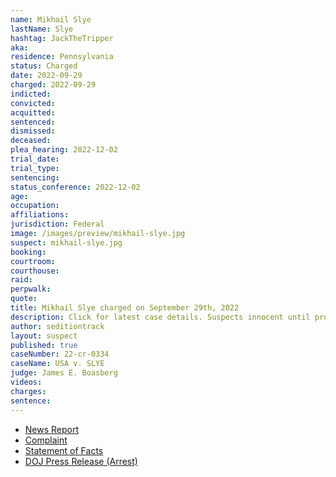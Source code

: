 ```yaml
---
name: Mikhail Slye
lastName: Slye
hashtag: JackTheTripper
aka:
residence: Pennsylvania
status: Charged
date: 2022-09-29
charged: 2022-09-29
indicted:
convicted:
acquitted:
sentenced:
dismissed:
deceased:
plea_hearing: 2022-12-02
trial_date:
trial_type:
sentencing:
status_conference: 2022-12-02
age:
occupation:
affiliations:
jurisdiction: Federal
image: /images/preview/mikhail-slye.jpg
suspect: mikhail-slye.jpg
booking:
courtroom:
courthouse:
raid:
perpwalk:
quote:
title: Mikhail Slye charged on September 29th, 2022
description: Click for latest case details. Suspects innocent until proven guilty.
author: seditiontrack
layout: suspect
published: true
caseNumber: 22-cr-0334
caseName: USA v. SLYE
judge: James E. Boasberg
videos:
charges:
sentence:
---
```

- [News Report](https://lawandcrime.com/u-s-capitol-breach/accused-jan-6th-rioter-dubbed-jackthetripper-for-allegedly-pushing-bike-rack-into-law-enforcement-charged-with-felonies/)
- [Complaint](https://www.justice.gov/usao-dc/case-multi-defendant/file/1539651/download)
- [Statement of Facts](https://www.justice.gov/usao-dc/case-multi-defendant/file/1539656/download)
- [DOJ Press Release (Arrest)](https://www.justice.gov/usao-dc/pr/pennsylvania-man-arrested-felony-and-misdemeanor-charges-actions-during-jan-6-capitol)
